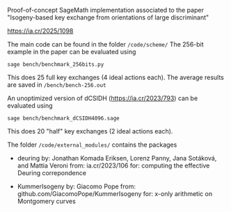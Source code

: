 Proof-of-concept SageMath implementation associated to the paper 
"Isogeny-based key exchange from orientations of large discriminant"

https://ia.cr/2025/1098

The main code can be found in the folder `/code/scheme/`
The 256-bit example in the paper can be evaluated using

```sage bench/benchmark_256bits.py```

This does 25 full key exchanges (4 ideal actions each).
The average results are saved in `/bench/bench-256.out`

An unoptimized version of dCSIDH (https://ia.cr/2023/793) can be evaluated using

```sage bench/benchmark_dCSIDH4096.sage```

This does 20 "half" key exchanges (2 ideal actions each).

The folder `/code/external_modules/` contains the packages

- deuring
by: Jonathan Komada Eriksen, Lorenz Panny, Jana Sotáková, and Mattia Veroni
from: ia.cr/2023/106
for: computing the effective Deuring correpondence

- KummerIsogeny
by: Giacomo Pope
from: github.com/GiacomoPope/KummerIsogeny
for: x-only arithmetic on Montgomery curves
